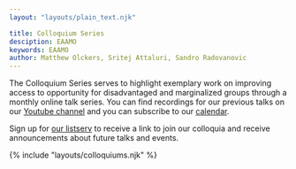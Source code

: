 ```yaml
---
layout: "layouts/plain_text.njk"

title: Colloquium Series
desciption: EAAMO
keywords: EAAMO
author: Matthew Olckers, Sritej Attaluri, Sandro Radovanovic
---
```

The Colloquium Series serves to highlight exemplary work on improving access to opportunity for disadvantaged and marginalized groups through a monthly online talk series. You can find recordings for our previous talks on our [Youtube channel](https://www.youtube.com/channel/UC2hBoxmzDtAwTTjRRM99f4w) and you can subscribe to our [calendar](https://calendar.google.com/calendar/r?cid=dTZqdnE1dW9pNjdiaXE2bGlvZ3Zkb2RoM2tAZ3JvdXAuY2FsZW5kYXIuZ29vZ2xlLmNvbQ).

Sign up for [our listserv](https://forms.gle/yq8wbrv3LzhRfLjz7) to receive a link to join our colloquia and receive announcements about future talks and events.

{% include "layouts/colloquiums.njk" %}